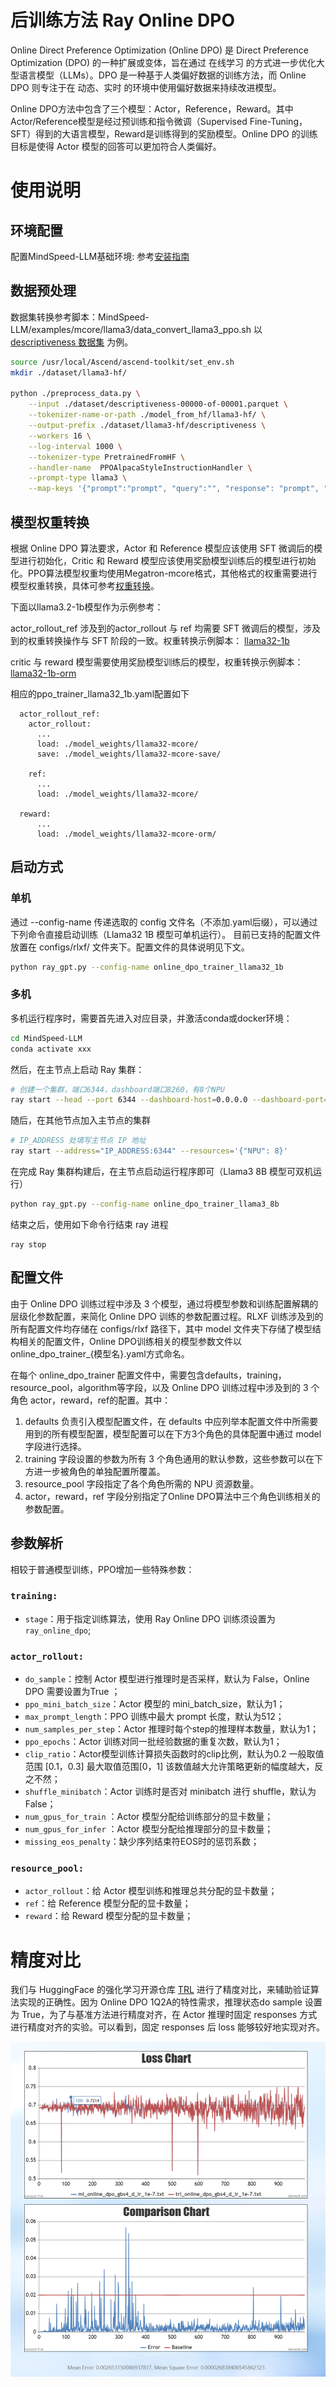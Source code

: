 # 后训练方法 Ray Online DPO

Online Direct Preference Optimization (Online DPO) 是 Direct Preference Optimization (DPO) 的一种扩展或变体，旨在通过 在线学习 的方式进一步优化大型语言模型（LLMs）。DPO 是一种基于人类偏好数据的训练方法，而 Online DPO 则专注于在 动态、实时 的环境中使用偏好数据来持续改进模型。

Online DPO方法中包含了三个模型：Actor，Reference，Reward。其中Actor/Reference模型是经过预训练和指令微调（Supervised Fine-Tuning，SFT）得到的大语言模型，Reward是训练得到的奖励模型。Online DPO 的训练目标是使得 Actor 模型的回答可以更加符合人类偏好。

# 使用说明

## 环境配置

配置MindSpeed-LLM基础环境: 参考[安装指南](./install_guide.md)

## 数据预处理

数据集转换参考脚本：MindSpeed-LLM/examples/mcore/llama3/data_convert_llama3_ppo.sh
以 [descriptiveness 数据集](https://huggingface.co/datasets/trl-internal-testing/descriptiveness-sentiment-trl-style/tree/main/data) 为例。

```bash
source /usr/local/Ascend/ascend-toolkit/set_env.sh
mkdir ./dataset/llama3-hf/

python ./preprocess_data.py \
    --input ./dataset/descriptiveness-00000-of-00001.parquet \
    --tokenizer-name-or-path ./model_from_hf/llama3-hf/ \
    --output-prefix ./dataset/llama3-hf/descriptiveness \
    --workers 16 \
    --log-interval 1000 \
    --tokenizer-type PretrainedFromHF \
    --handler-name  PPOAlpacaStyleInstructionHandler \
    --prompt-type llama3 \
    --map-keys '{"prompt":"prompt", "query":"", "response": "prompt", "system":""}'
```

## 模型权重转换

根据 Online DPO 算法要求，Actor 和 Reference 模型应该使用 SFT 微调后的模型进行初始化，Critic 和 Reward 模型应该使用奖励模型训练后的模型进行初始化。PPO算法模型权重均使用Megatron-mcore格式，其他格式的权重需要进行模型权重转换，具体可参考[权重转换](./checkpoint.md)。

下面以llama3.2-1b模型作为示例参考：

actor_rollout_ref 涉及到的actor_rollout 与 ref 均需要 SFT 微调后的模型，涉及到的权重转换操作与 SFT 阶段的一致。权重转换示例脚本：
<a href="../../examples/mcore/llama32/ckpt_convert_llama32_hf2mcore.sh">llama32-1b</a>

critic 与 reward 模型需要使用奖励模型训练后的模型，权重转换示例脚本：<td><a href="../../examples/mcore/llama32/ckpt_convert_llama32_hf2mcore_orm.sh">llama32-1b-orm</a></td>


相应的ppo_trainer_llama32_1b.yaml配置如下
```
  actor_rollout_ref:
    actor_rollout:
      ...
      load: ./model_weights/llama32-mcore/
      save: ./model_weights/llama32-mcore-save/
    
    ref:
      ...
      load: ./model_weights/llama32-mcore/

  reward:
      ...
      load: ./model_weights/llama32-mcore-orm/
```

## 启动方式

### 单机

通过 --config-name 传递选取的 config 文件名（不添加.yaml后缀），可以通过下列命令直接启动训练（Llama32 1B 模型可单机运行）。
目前已支持的配置文件放置在 configs/rlxf/ 文件夹下。配置文件的具体说明见下文。

```bash
python ray_gpt.py --config-name online_dpo_trainer_llama32_1b
```

### 多机

多机运行程序时，需要首先进入对应目录，并激活conda或docker环境：

```bash
cd MindSpeed-LLM
conda activate xxx
```

然后，在主节点上启动 Ray 集群：

```bash
# 创建一个集群，端口6344，dashboard端口8260，有8个NPU
ray start --head --port 6344 --dashboard-host=0.0.0.0 --dashboard-port=8260 --resources='{"NPU": 8}'
```

随后，在其他节点加入主节点的集群

```bash
# IP_ADDRESS 处填写主节点 IP 地址
ray start --address="IP_ADDRESS:6344" --resources='{"NPU": 8}'
```

在完成 Ray 集群构建后，在主节点启动运行程序即可（Llama3 8B 模型可双机运行）

```bash
python ray_gpt.py --config-name online_dpo_trainer_llama3_8b
```
结束之后，使用如下命令行结束 ray 进程
```
ray stop
```
## 配置文件

由于 Online DPO 训练过程中涉及 3 个模型，通过将模型参数和训练配置解耦的层级化参数配置，来简化 Online DPO  训练的参数配置过程。RLXF 训练涉及到的所有配置文件均存储在 configs/rlxf 路径下，其中 model 文件夹下存储了模型结构相关的配置文件，Online DPO训练相关的模型参数文件以online_dpo_trainer_{模型名}.yaml方式命名。

在每个 online_dpo_trainer 配置文件中，需要包含defaults，training，resource_pool，algorithm等字段，以及  Online DPO 训练过程中涉及到的 3 个角色 actor，reward，ref的配置。其中：

1. defaults 负责引入模型配置文件，在 defaults 中应列举本配置文件中所需要用到的所有模型配置，模型配置可以在下方3个角色的具体配置中通过 model 字段进行选择。
2. training 字段设置的参数为所有 3 个角色通用的默认参数，这些参数可以在下方进一步被角色的单独配置所覆盖。
3. resource_pool 字段指定了各个角色所需的 NPU 资源数量。
4. actor，reward，ref 字段分别指定了Online DPO算法中三个角色训练相关的参数配置。

## 参数解析

相较于普通模型训练，PPO增加一些特殊参数：

### `training:`

* `stage`：用于指定训练算法，使用 Ray Online DPO 训练须设置为`ray_online_dpo`;

### `actor_rollout:`

* `do_sample`：控制 Actor 模型进行推理时是否采样，默认为 False，Online DPO 需要设置为True ；
* `ppo_mini_batch_size`：Actor 模型的 mini_batch_size，默认为1；
* `max_prompt_length`：PPO 训练中最大 prompt 长度，默认为512；
* `num_samples_per_step`：Actor 推理时每个step的推理样本数量，默认为1；
* `ppo_epochs`：Actor 训练对同一批经验数据的重复次数，默认为1；
* `clip_ratio`：Actor模型训练计算损失函数时的clip比例，默认为0.2 一般取值范围 [0.1，0.3] 最大取值范围[0，1] 该数值越大允许策略更新的幅度越大，反之不然；
* `shuffle_minibatch`：Actor 训练时是否对 minibatch 进行 shuffle，默认为 False；
* `num_gpus_for_train` ：Actor 模型分配给训练部分的显卡数量；
* `num_gpus_for_infer` ：Actor 模型分配给推理部分的显卡数量；
* `missing_eos_penalty`：缺少序列结束符EOS时的惩罚系数；

### `resource_pool:`

* `actor_rollout`：给 Actor 模型训练和推理总共分配的显卡数量；
* `ref`：给 Reference 模型分配的显卡数量；
* `reward`：给 Reward 模型分配的显卡数量；

# 精度对比

我们与 HuggingFace 的强化学习开源仓库 [TRL](https://github.com/huggingface/trl/) 进行了精度对比，来辅助验证算法实现的正确性。因为 Online DPO 1Q2A的特性需求，推理状态do sample 设置为 True，为了与基准方法进行精度对齐，在 Actor 推理时固定 responses 方式进行精度对齐的实验。可以看到，固定 responses 后 loss 能够较好地实现对齐。

![online_dpo_loss_compare.png](../../sources/images/online_dpo/online_dpo_loss_compare.png)

